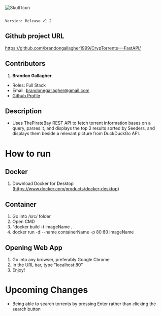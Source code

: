 ![Skull Icon](https://cdn3.iconfinder.com/data/icons/universal-signs-symbols/128/pirate-sword-skull2-512.png)

                                                                                Version: Release v1.2

## Github project URL
https://github.com/brandongallagher1999/CrypTorrents---FastAPI/


## Contributors
1. **Brandon Gallagher**
  - Roles: Full Stack
  - Email: brandonegallagher@gmail.com
  - [Github Profile](https://github.com/brandongallagher1999)

## Description
- Uses ThePirateBay REST API to fetch torrent information bases on a query, parses it, and displays the top 3 results
sorted by Seeders, and displays them beside a relevant picture from DuckDuckGo API.


# How to run
## Docker
1. Download Docker for Desktop (https://www.docker.com/products/docker-desktop)

## Container
1. Go into /src/ folder
2. Open CMD
3. "docker build -t imageName .
4. docker run -d --name containerName -p 80:80 imageName
  
## Opening Web App
1. Go into any browser, preferably Google Chrome
2. In the URL bar, type "localhost:80"
3. Enjoy!


# Upcoming Changes
- Being able to search torrents by pressing Enter rather than clicking the search button
